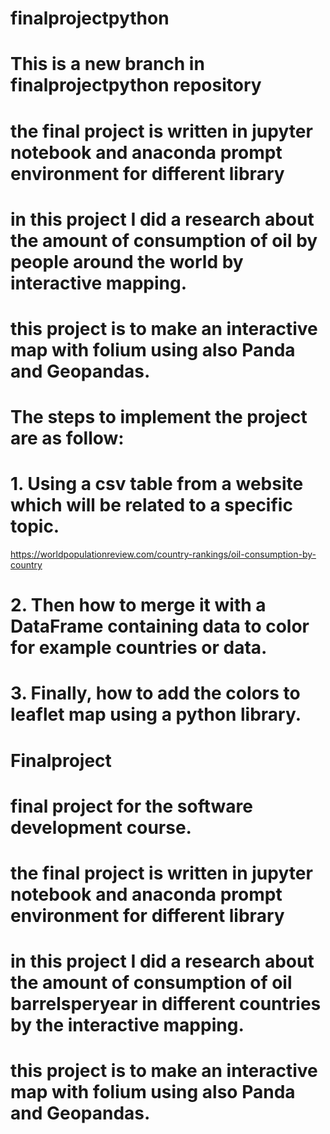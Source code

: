 
# finalprojectpython
# This is a new branch in finalprojectpython repository
# the final project is written in jupyter notebook and anaconda prompt environment for different library
# in this project I did a research about the amount of consumption of oil by people around the world by interactive mapping.
# this project is to make an interactive map with folium using also Panda and Geopandas.
# The steps  to implement the project are as follow:

# 1.	Using a csv table from a website which will be related to a specific topic.
https://worldpopulationreview.com/country-rankings/oil-consumption-by-country

# 2.	Then how to merge it with a DataFrame containing data to color for example countries or data.
# 3.	Finally, how to add the colors to leaflet map using a python library. 
# Finalproject
# final project for the software development course.
# the final project is written in jupyter notebook and anaconda prompt environment for different library
# in this project I did a research about the amount of consumption of oil barrelsperyear in different countries by the interactive mapping.
# this project is to make an interactive map with folium using also Panda and Geopandas.
